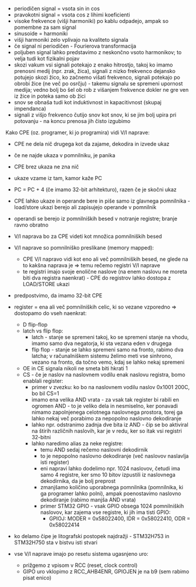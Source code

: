 - periodičen signal = vsota sin in cos
- pravokotni signal = vsota cos z lihimi koeficienti
- visoke frekvence (višji harmoniki) po kablu odpadejo, ampak so pomembne za sam signal
- sinusoide = harmoniki
- višji harmoniki zelo vplivajo na kvaliteto signala
- če signal ni periodičen - Fourierova transformacija
- poljuben signal lahko predstavimo z neskončno vsoto harmonikov; to velja tudi kot fizikalni pojav
- skozi vakum vsi signali potekajo z enako hitrostjo, takoj ko imamo prenosni medij (npr. zrak, žica), signali z nizko frekvenco dejansko potujejo skozi žico, ko začnemo višati frekvenco, signali potekajo po obrobi žice (ne več po osrčju) - takemu signalu se spremeni upornost medija; vedno bolj bo šel ob rob z višanjem frekvence dokler ne gre ven iz žice in poteka samo ob žici
- snov se obnaša tudi kot induktivnost in kapacitivnost (skupaj impendanca)
- signali z višjo frekvenco čutijo snov kot snov, ki se jim bolj upira pri potovanju - na koncu prenosa jih čisto izgubimo

Kako CPE (oz. programer, ki jo programira) vidi V/I naprave:
- CPE ne dela nič drugega kot da zajame, dekodira in izvede ukaz
- če ne najde ukaza v pomnilniku, je panika
- CPE brez ukaza ne zna nič
- ukaze vzame iz tam, kamor kaže PC
- PC = PC + 4 (če imamo 32-bit arhitekturo), razen če je skočni ukaz
- CPE lahko ukaze in operande bere in piše samo iz glavnega pomnilnika - load/store ukazi berejo ali zapisujejo operande v pomnilnik
- operandi se berejo iz pomnilniških besed v notranje registre; branje ravno obratno
- V/I naprava bo za CPE videti kot množica pomnilniških besed
- V/I naprave so pomnilniško preslikane (memory mapped):
	- CPE V/I napravo vidi kot eno ali več pomnilniških besed, ne glede na to kakšna naprava je => temu rečemo registri V/I naprave
	- te registri imajo svoje enolične naslove (na enem naslovu ne moreta biti dva registra naenkrat) - CPE do registrov lahko dostopa z LOAD/STORE ukazi

- predpostvimo, da imamo 32-bit CPE
- register = ena ali več pomnilniških celic, ki so vezane vzporedno => dostopamo do vseh naenkrat:
	- D flip-flop
	- latch vs flip flop: 
		- latch - stanje se spremeni takoj, ko se spremeni stanje na vhodu, imamo samo dva negatorja, ki sta vezana eden v drugega
		- flip flop - stanje se lahko spremeni samo na fronto, rabimo dva latcha; v računalniškem sistemu želimo meti vse sinhrono, vezano na fronto, da točno vemo, kdaj se lahko nekaj spremeni
	- OE in CE signala nikoli ne smeta biti hkrati 1
	- CS - če je naslov na naslovnem vodilu enak naslovu registra, bomo enablali register:
		- primer v zvezku: ko bo na naslovnem vodilu naslov 0x1001 200C, bo bil CS=1
		- imamo ena velika AND vrata - za vsak tak register bi rabili en ogromen AND - to je veliko dela in nesmiselno, ker ponavadi nimamo zapolnjenega celotnega naslovnega prostora, torej ga lahko nekaj več porabimo za nepopolno naslovno dekodiranje
		- lahko npr. odstranimo zadnja dve bita iz AND - čip se bo aktiviral na štirih različnih naslovih, kar je v redu, ker so itak vsi registri 32-bitni
		- lahko naredimo alias za neke registre:
			- temu AND sedaj rečemo naslovni dekodirnik
			- to je nepopolno naslovno dekodiranje (več naslovov naslavlja isti register)
			- eni napravi lahko dodelimo npr. 1024 naslovov, četudi ima samo 4 registre, ker smo 10 bitov izpustili iz naslovnega dekodirnika, da je bolj preprost
			- zmanjšamo količino uporabnega pomnilnika (pomnilnika, ki ga programer lahko polni), ampak poenostavimo naslovno dekodiranje (rabimo manjša AND vrata)
			- primer STM32 GPIO - vsak GPIO obsega 1024 pomnilniških naslovov, kar zajema vse registre, ki jih ima tisti GPIO:
				- GPIOJ: MODER = 0x58022400, IDR = 0x58022410, ODR = 0x58022414

- ko delamo čipe je litografski postopek najdražji - STM32H753 in STM32H750 sta v bistvu isti stvari
- vse V/I naprave imajo po resetu sistema ugasnjeno uro:
	- prižgemo z vpisom v RCC (reset, clock control)
	- GIPO uro vklopimo z RCC_AHB4ENR, GPIOJEN je na b9 (sem rabimo pisat enico)